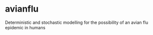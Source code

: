 # avianflu
Deterministic and stochastic modelling for the possibility of an avian flu epidemic in humans
